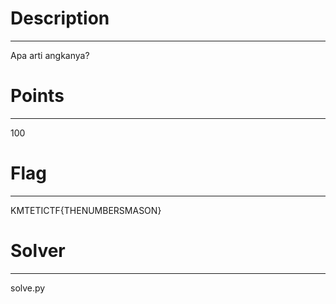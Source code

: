 # Description
-----------------
Apa arti angkanya?

# Points
-----------------
100

# Flag
-----------------
KMTETICTF{THENUMBERSMASON}

# Solver
-----------------
solve.py
